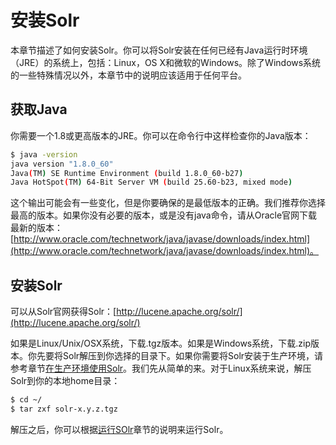# 安装Solr
本章节描述了如何安装Solr。你可以将Solr安装在任何已经有Java运行时环境（JRE）的系统上，包括：Linux，OS X和微软的Windows。除了Windows系统的一些特殊情况以外，本章节中的说明应该适用于任何平台。

## 获取Java
你需要一个1.8或更高版本的JRE。你可以在命令行中这样检查你的Java版本：
```Bash
$ java -version
java version "1.8.0_60"
Java(TM) SE Runtime Environment (build 1.8.0_60-b27)
Java HotSpot(TM) 64-Bit Server VM (build 25.60-b23, mixed mode)
```
这个输出可能会有一些变化，但是你要确保的是最低版本的正确。我们推荐你选择最高的版本。如果你没有必要的版本，或是没有java命令，请从Oracle官网下载最新的版本：[http://www.oracle.com/technetwork/java/javase/downloads/index.html](http://www.oracle.com/technetwork/java/javase/downloads/index.html)。

## 安装Solr
可以从Solr官网获得Solr：[http://lucene.apache.org/solr/](http://lucene.apache.org/solr/)

如果是Linux/Unix/OSX系统，下载.tgz版本。如果是Windows系统，下载.zip版本。你先要将Solr解压到你选择的目录下。如果你需要将Solr安装于生产环境，请参考章节[在生产环境使用Solr]()。我们先从简单的来。对于Linux系统来说，解压Solr到你的本地home目录：
```Bash
$ cd ~/
$ tar zxf solr-x.y.z.tgz
```
解压之后，你可以根据[运行SOlr](../01-1-RunningSolr/RunningSolr.md)章节的说明来运行Solr。